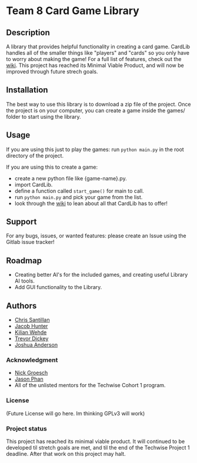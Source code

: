 # Team 8 Card Game Library

## Description
A library that provides helpful functionality in creating a card game. CardLib handles all of the smaller things like "players" and "cards" so you only have to worry about making the game! For a full list of features, check out the [wiki](https://gitlab.com/janderson2024/card_game_project_1/-/wikis/home).
This project has reached its Minimal Viable Product, and will now be improved through future strech goals.

## Installation
The best way to use this library is to download a zip file of the project. Once the project is on your computer, you can create a game inside the games/ folder to start using the library. 

## Usage
If you are using this just to play the games:
run `python main.py` in the root directory of the project.

If you are using this to create a game:
* create a new python file like {game-name}.py.
* import CardLib.
* define a function called `start_game()` for main to call.
* run `python main.py` and pick your game from the list.
* look through the [wiki](https://gitlab.com/janderson2024/card_game_project_1/-/wikis/home) to lean about all that CardLib has to offer!

## Support
For any bugs, issues, or wanted features: please create an Issue using the Gitlab issue tracker!

## Roadmap
* Creating better AI's for the included games, and creating useful Library AI tools.
* Add GUI functionality to the Library.


## Authors
* [Chris Santillan](https://gitlab.com/ChrisSantillan)
* [Jacob Hunter](https://gitlab.com/jacobghunter)
* [Kilian Wehde](https://gitlab.com/Wehde)
* [Trevor Dickey](https://gitlab.com/DickeyT)
* [Joshua Anderson](https://gitlab.com/janderson2024)

### Acknowledgment
* [Nick Groesch](https://gitlab.com/nick-talent-sprint)
* [Jason Phan](https://gitlab.com/jasoninparadise)
* All of the unlisted mentors for the Techwise Cohort 1 program.

### License
(Future License will go here. Im thinking GPLv3 will work)

### Project status
This project has reached its minimal viable product. It will continued to be developed til stretch goals are met, and til the end of the Techwise Project 1 deadline. After that work on this project may halt.
